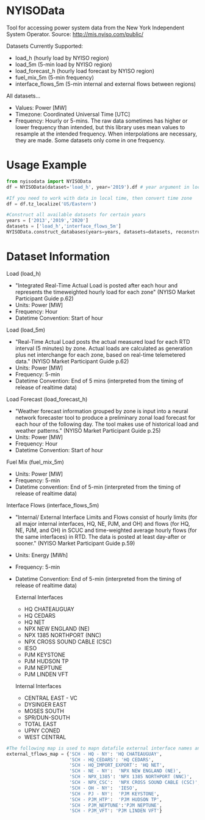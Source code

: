 # NYISOData
Tool for accessing power system data from the New York Independent System Operator.
Source: http://mis.nyiso.com/public/

Datasets Currently Supported:
- load_h  (hourly load by NYISO region)
- load_5m (5-min load by NYISO region)
- load_forecast_h (hourly load forecast by NYISO region)
- fuel_mix_5m (5-min frequency)
- interface_flows_5m (5-min internal and external flows between regions)

All datasets...
- Values: Power [MW]
- Timezone: Coordinated Universal Time [UTC]
- Frequency: Hourly or 5-mins. The raw data sometimes has higher or lower frequency than intended, but this library uses mean values to resample at the intended frequency. When interpolations are necessary, they are made. Some datasets only come in one frequency.

# Usage Example
```python
from nyisodata import NYISOData
df = NYISOData(dataset='load_h', year='2019').df # year argument in local time, but returns dataset in UTC 

#If you need to work with data in local time, then convert time zone
df = df.tz_localize('US/Eastern')

#Construct all available datasets for certain years
years = ['2013','2019','2020']
datasets = ['load_h','interface_flows_5m']
NYISOData.construct_databases(years=years, datasets=datasets, reconstruct=True)
```

# Dataset Information

Load (load_h)
- "Integrated Real-Time Actual Load is posted after each hour and represents the timeweighted hourly load for each zone" (NYISO Market Participant Guide p.62)
- Units: Power [MW]
- Frequency: Hour
- Datetime Convention: Start of hour

Load (load_5m)
- "Real-Time Actual Load posts the actual measured load for each RTD interval (5 minutes) by zone. 
Actual loads are calculated as generation plus net interchange for each zone, based on real-time telemetered data." (NYISO Market Participant Guide p.62)
- Units: Power [MW]
- Frequency: 5-min
- Datetime Convention: End of 5 mins (interpreted from the timing of release of realtime data)

Load Forecast (load_forecast_h)
- "Weather forecast information grouped by zone is input into a neural network forecaster tool to produce a preliminary zonal load forecast for each hour of the following day. The tool makes use of historical load and weather patterns." (NYISO Market Participant Guide p.25)
- Units: Power [MW]
- Frequency: Hour
- Datetime Convention: Start of hour

Fuel Mix (fuel_mix_5m)
- Units: Power [MW]
- Frequency: 5-min
- Datetime convention: End of 5-min (interpreted from the timing of release of realtime data)

Interface Flows (interface_flows_5m)
- "Internal/ External Interface Limits and Flows consist of hourly limits (for all major internal interfaces, HQ, NE, PJM, and OH) and flows (for HQ, NE, PJM, and OH) in SCUC and time-weighted average hourly flows (for the same interfaces) in RTD. The data is posted at least day-after or sooner." (NYISO Market Participant Guide p.59)
- Units: Energy [MWh]
- Frequency: 5-min
- Datetime Convention: End of 5-min (interpreted from the timing of release of realtime data)

    External Interfaces
    - HQ CHATEAUGUAY
    - HQ CEDARS
    - HQ NET
    - NPX NEW ENGLAND (NE)
    - NPX 1385 NORTHPORT (NNC)
    - NPX CROSS SOUND CABLE (CSC)
    - IESO
    - PJM KEYSTONE
    - PJM HUDSON TP
    - PJM NEPTUNE
    - PJM LINDEN VFT

    Internal Interfaces
    - CENTRAL EAST - VC
    - DYSINGER EAST
    - MOSES SOUTH
    - SPR/DUN-SOUTH
    - TOTAL EAST
    - UPNY CONED
    - WEST CENTRAL

```python
#The following map is used to mapn datafile external interface names and those on the website
external_tflows_map = {'SCH - HQ - NY': 'HQ CHATEAUGUAY',
                       'SCH - HQ_CEDARS': 'HQ CEDARS',
                       'SCH - HQ_IMPORT_EXPORT': 'HQ NET',
                       'SCH - NE - NY':  'NPX NEW ENGLAND (NE)',
                       'SCH - NPX_1385': 'NPX 1385 NORTHPORT (NNC)',
                       'SCH - NPX_CSC':  'NPX CROSS SOUND CABLE (CSC)',
                       'SCH - OH - NY':  'IESO',
                       'SCH - PJ - NY':  'PJM KEYSTONE',
                       'SCH - PJM_HTP':  'PJM HUDSON TP',
                       'SCH - PJM_NEPTUNE':'PJM NEPTUNE',
                       'SCH - PJM_VFT': 'PJM LINDEN VFT'}     
```


